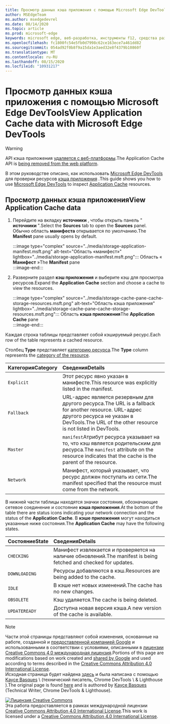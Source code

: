 ```yaml
---
title: Просмотр данных кэша приложения с помощью Microsoft Edge DevTools
author: MSEdgeTeam
ms.author: msedgedevrel
ms.date: 08/14/2020
ms.topic: article
ms.prod: microsoft-edge
keywords: microsoft edge, веб-разработка, инструменты f12, средства разработчика
ms.openlocfilehash: fc1800fc54e5fb0d7998c62ce163ece7a461dd82
ms.sourcegitcommit: 054ad92f0b8f9a15da1e3aed32e8f4379b10860f
ms.translationtype: MT
ms.contentlocale: ru-RU
ms.lasthandoff: 08/15/2020
ms.locfileid: "10931217"
---
```

<!-- Copyright Kayce Basques 

   Licensed under the Apache License, Version 2.0 (the "License");
   you may not use this file except in compliance with the License.
   You may obtain a copy of the License at

       https://www.apache.org/licenses/LICENSE-2.0

   Unless required by applicable law or agreed to in writing, software
   distributed under the License is distributed on an "AS IS" BASIS,
   WITHOUT WARRANTIES OR CONDITIONS OF ANY KIND, either express or implied.
   See the License for the specific language governing permissions and
   limitations under the License.  -->  

# <span data-ttu-id="28148-103">Просмотр данных кэша приложения с помощью Microsoft Edge DevTools</span><span class="sxs-lookup"><span data-stu-id="28148-103">View Application Cache data with Microsoft Edge DevTools</span></span>  

> [!WARNING]
> <span data-ttu-id="28148-104">API кэша приложения [удаляется с веб-платформы][HTMLStandardOfflineWebApplications].</span><span class="sxs-lookup"><span data-stu-id="28148-104">The Application Cache API is [being removed from the web platform][HTMLStandardOfflineWebApplications].</span></span>  

<span data-ttu-id="28148-105">В этом руководстве описано, как использовать [Microsoft Edge DevTools][MicrosoftEdgeDevTools] для проверки ресурсов [кэша приложения][MDNWebAPIsWindowApplicationCache] .</span><span class="sxs-lookup"><span data-stu-id="28148-105">This guide shows you how to use [Microsoft Edge DevTools][MicrosoftEdgeDevTools] to inspect [Application Cache][MDNWebAPIsWindowApplicationCache] resources.</span></span>  

## <span data-ttu-id="28148-106">Просмотр данных кэша приложения</span><span class="sxs-lookup"><span data-stu-id="28148-106">View Application Cache data</span></span>  

1.  <span data-ttu-id="28148-107">Перейдите на вкладку **источники** , чтобы открыть панель " **источники** ".</span><span class="sxs-lookup"><span data-stu-id="28148-107">Select the **Sources** tab to open the **Sources** panel.</span></span>  <span data-ttu-id="28148-108">Обычно область **манифеста** открывается по умолчанию.</span><span class="sxs-lookup"><span data-stu-id="28148-108">The **Manifest** pane usually opens by default.</span></span>  
    
    :::image type="complex" source="../media/storage-application-manifest.msft.png" alt-text="Область «манифест»" lightbox="../media/storage-application-manifest.msft.png":::
       <span data-ttu-id="28148-110">Область « **Манифест** »</span><span class="sxs-lookup"><span data-stu-id="28148-110">The **Manifest** pane</span></span>  
    :::image-end:::  

1.  <span data-ttu-id="28148-111">Разверните раздел **кэш приложения** и выберите кэш для просмотра ресурсов.</span><span class="sxs-lookup"><span data-stu-id="28148-111">Expand the **Application Cache** section and choose a cache to view the resources.</span></span>  
    
    :::image type="complex" source="../media/storage-cache-pane-cache-storage-resources.msft.png" alt-text="Область кэша приложения" lightbox="../media/storage-cache-pane-cache-storage-resources.msft.png":::
       <span data-ttu-id="28148-113">Область **кэша приложения**</span><span class="sxs-lookup"><span data-stu-id="28148-113">The **Application Cache** pane</span></span>  
    :::image-end:::  

<span data-ttu-id="28148-114">Каждая строка таблицы представляет собой кэшируемый ресурс.</span><span class="sxs-lookup"><span data-stu-id="28148-114">Each row of the table represents a cached resource.</span></span>  

<span data-ttu-id="28148-115">Столбец **Type** представляет [категорию ресурса][MDNHTMLResourcesInAnApplicationCache].</span><span class="sxs-lookup"><span data-stu-id="28148-115">The **Type** column represents the [category of the resource][MDNHTMLResourcesInAnApplicationCache].</span></span>  

| <span data-ttu-id="28148-116">Категория</span><span class="sxs-lookup"><span data-stu-id="28148-116">Category</span></span> | <span data-ttu-id="28148-117">Сведения</span><span class="sxs-lookup"><span data-stu-id="28148-117">Details</span></span> |  
|:--- |:--- |  
| `Explicit` | <span data-ttu-id="28148-118">Этот ресурс явно указан в манифесте.</span><span class="sxs-lookup"><span data-stu-id="28148-118">This resource was explicitly listed in the manifest.</span></span> |  
| `Fallback` | <span data-ttu-id="28148-119">URL-адрес является резервным для другого ресурса.</span><span class="sxs-lookup"><span data-stu-id="28148-119">The URL is a fallback for another resource.</span></span>  <span data-ttu-id="28148-120">URL-адрес другого ресурса не указан в DevTools.</span><span class="sxs-lookup"><span data-stu-id="28148-120">The URL of the other resource is not listed in DevTools.</span></span> |  
| `Master` | <span data-ttu-id="28148-121">`manifest`Атрибут ресурса указывает на то, что кэш является родительским для ресурса.</span><span class="sxs-lookup"><span data-stu-id="28148-121">The `manifest` attribute on the resource indicates that the cache is the parent of the resource.</span></span> |  
| `Network` | <span data-ttu-id="28148-122">Манифест, который указывает, что ресурс должен поступать из сети.</span><span class="sxs-lookup"><span data-stu-id="28148-122">The manifest specified that the resource must come from the network.</span></span> |  

<!--todo:  replace "Master" phrasing if possible.  -->  

<span data-ttu-id="28148-123">В нижней части таблицы находятся значки состояния, обозначающие сетевое соединение и состояние **кэша приложения**.</span><span class="sxs-lookup"><span data-stu-id="28148-123">At the bottom of the table there are status icons indicating your network connection and the status of the **Application Cache**.</span></span>  <span data-ttu-id="28148-124">В **кэше приложения** могут находиться указанные ниже состояния.</span><span class="sxs-lookup"><span data-stu-id="28148-124">The **Application Cache** may have the following states.</span></span>  

| <span data-ttu-id="28148-125">Состояние</span><span class="sxs-lookup"><span data-stu-id="28148-125">State</span></span> | <span data-ttu-id="28148-126">Сведения</span><span class="sxs-lookup"><span data-stu-id="28148-126">Details</span></span> |  
|:--- |:--- |  
| `CHECKING` | <span data-ttu-id="28148-127">Манифест извлекается и проверяется на наличие обновлений.</span><span class="sxs-lookup"><span data-stu-id="28148-127">The manifest is being fetched and checked for updates.</span></span> |  
| `DOWNLOADING` | <span data-ttu-id="28148-128">Ресурсы добавляются в кэш.</span><span class="sxs-lookup"><span data-stu-id="28148-128">Resources are being added to the cache.</span></span> |  
| `IDLE` | <span data-ttu-id="28148-129">В кэше нет новых изменений.</span><span class="sxs-lookup"><span data-stu-id="28148-129">The cache has no new changes.</span></span> |  
| `OBSOLETE` | <span data-ttu-id="28148-130">Кэш удаляется.</span><span class="sxs-lookup"><span data-stu-id="28148-130">The cache is being deleted.</span></span> |  
| `UPDATEREADY` |  <span data-ttu-id="28148-131">Доступна новая версия кэша.</span><span class="sxs-lookup"><span data-stu-id="28148-131">A new version of the cache is available.</span></span> |  

<!-- links -->  

[MicrosoftEdgeDevTools]: ../../devtools-guide-chromium.md "Инструменты разработчика Microsoft EDGE (Chromium) | Документы Microsoft"  

[HTMLStandardOfflineWebApplications]: https://html.spec.whatwg.org/multipage/offline.html#offline "Автономные веб-приложения: HTML Standard"  

[MDNHTMLResourcesInAnApplicationCache]: https://developer.mozilla.org/docs/Web/HTML/Using_the_application_cache#Resources_in_an_application_cache "Ресурсы в кэше приложения | MDN"  
[MDNWebAPIsWindowApplicationCache]: https://developer.mozilla.org/docs/Web/API/Window/applicationCache "Window. applicationCache-Web API | MDN"  

> [!NOTE]
> <span data-ttu-id="28148-136">Части этой страницы представляют собой изменения, основанные на работе, созданной и [предоставленной компанией Google][GoogleSitePolicies] и использованными в соответствии с условиями, описанными в [лицензии Creative Commons 4,0 международная лицензия][CCA4IL].</span><span class="sxs-lookup"><span data-stu-id="28148-136">Portions of this page are modifications based on work created and [shared by Google][GoogleSitePolicies] and used according to terms described in the [Creative Commons Attribution 4.0 International License][CCA4IL].</span></span>  
> <span data-ttu-id="28148-137">Исходная страница будет найдена [здесь](https://developers.google.com/web/tools/chrome-devtools/storage/applicationcache) и была написана с помощью [Kayce Basques][KayceBasques] \ (технический писатель, Chrome DevTools \ & Lighthouse \).</span><span class="sxs-lookup"><span data-stu-id="28148-137">The original page is found [here](https://developers.google.com/web/tools/chrome-devtools/storage/applicationcache) and is authored by [Kayce Basques][KayceBasques] \(Technical Writer, Chrome DevTools \& Lighthouse\).</span></span>  

[![Лицензия Creative Commons][CCby4Image]][CCA4IL]  
<span data-ttu-id="28148-139">Эта работа предоставляется в рамках международной лицензии [Creative Commons Attribution 4.0 International License][CCA4IL].</span><span class="sxs-lookup"><span data-stu-id="28148-139">This work is licensed under a [Creative Commons Attribution 4.0 International License][CCA4IL].</span></span>  

[CCA4IL]: https://creativecommons.org/licenses/by/4.0  
[CCby4Image]: https://i.creativecommons.org/l/by/4.0/88x31.png  
[GoogleSitePolicies]: https://developers.google.com/terms/site-policies  
[KayceBasques]: https://developers.google.com/web/resources/contributors/kaycebasques  

